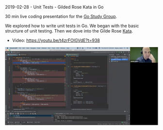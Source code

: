 2019-02-28 - Unit Tests - Gilded Rose Kata in Go

30 min live coding presentation for the [Go Study Group](https://gophersource.com/study-group/).

We explored how to write unit tests in Go. We began with the basic structure of unit testing. Then we dove into the Gilde Rose [Kata](https://en.wikipedia.org/wiki/Kata_(programming)).

 
* Video: https://youtu.be/t4zrFOlGVdE?t=938

[![Unit Tests - Gilded Rose Kata in Go](https://github.com/pdt256/talks/raw/master/2019-02-28-go-unit-tests-gilded-rose/photos/screenshot.png)](https://youtu.be/t4zrFOlGVdE?t=938)

